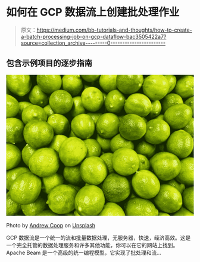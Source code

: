 # 如何在 GCP 数据流上创建批处理作业

> 原文：<https://medium.com/bb-tutorials-and-thoughts/how-to-create-a-batch-processing-job-on-gcp-dataflow-bac3505422a7?source=collection_archive---------0----------------------->

## 包含示例项目的逐步指南

![](img/1137b201f5358a4aeca55d51d06bf142.png)

Photo by [Andrew Coop](https://unsplash.com/@andrewcoop?utm_source=medium&utm_medium=referral) on [Unsplash](https://unsplash.com?utm_source=medium&utm_medium=referral)

GCP 数据流是一个统一的流和批量数据处理，无服务器，快速，经济高效。这是一个完全托管的数据处理服务和许多其他功能，你可以在它的网站上找到。 Apache Beam 是一个高级的统一编程模型，它实现了批处理和流…